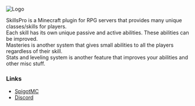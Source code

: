 ![Logo](https://i.imgur.com/ZkRzQIp.png)

SkillsPro is a Minecraft plugin for RPG servers that provides many unique classes/skills for players.\
Each skill has its own unique passive and active abilities. These abilities can be improved.\
Masteries is another system that gives small abilities to all the players regardless of their skill.\
Stats and leveling system is another feature that improves your abilities and other misc stuff.

### Links

* [SpigotMC](https://www.spigotmc.org/resources/8981/)
* [Discord](https://discordapp.com/invite/4NC4Ze7)
